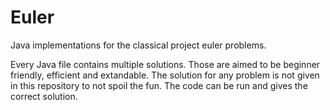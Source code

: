 # Euler
Java implementations for the classical project euler problems.

Every Java file contains multiple solutions. Those are aimed to be beginner friendly, efficient and extandable.
The solution for any problem is not given in this repository to not spoil the fun. The code can be run and gives the correct solution.